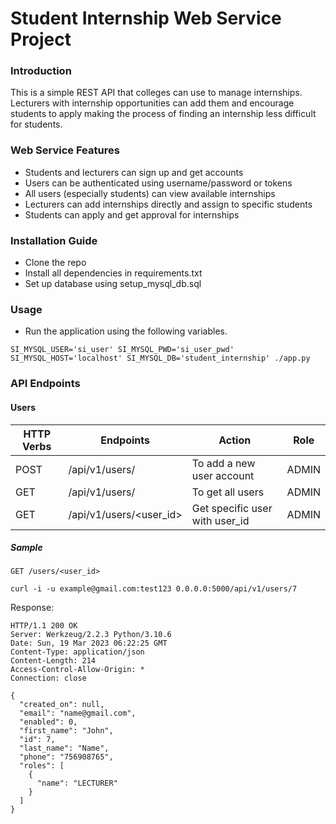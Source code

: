 # Student Internship Web Service Project

### Introduction
This is a simple REST API that colleges can use to manage internships. Lecturers with internship opportunities can add them and encourage students to apply making the process of finding an internship less difficult for students.

### Web Service Features
* Students and lecturers can sign up and get accounts
* Users can be authenticated using username/password or tokens
* All users (especially students) can view available internships
* Lecturers can add internships directly and assign to specific students
* Students can apply and get approval for internships

### Installation Guide
* Clone the repo
* Install all dependencies in requirements.txt
* Set up database using setup_mysql_db.sql

### Usage
* Run the application using the following variables.

`SI_MYSQL_USER='si_user' SI_MYSQL_PWD='si_user_pwd' SI_MYSQL_HOST='localhost' SI_MYSQL_DB='student_internship' ./app.py`

### API Endpoints

#### Users
| HTTP Verbs | Endpoints | Action | Role
| --- | --- | --- | --- |
| POST | /api/v1/users/ | To add a new user account | ADMIN
| GET | /api/v1/users/ | To get all users | ADMIN
| GET | /api/v1/users/<user_id> | Get specific user with user_id | ADMIN

##### Sample

`GET /users/<user_id>`

    curl -i -u example@gmail.com:test123 0.0.0.0:5000/api/v1/users/7

Response:
```
HTTP/1.1 200 OK
Server: Werkzeug/2.2.3 Python/3.10.6
Date: Sun, 19 Mar 2023 06:22:25 GMT
Content-Type: application/json
Content-Length: 214
Access-Control-Allow-Origin: *
Connection: close

{
  "created_on": null,
  "email": "name@gmail.com",
  "enabled": 0,
  "first_name": "John",
  "id": 7,
  "last_name": "Name",
  "phone": "756908765",
  "roles": [
    {
      "name": "LECTURER"
    }
  ]
}
```


